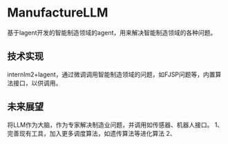 # ManufactureLLM

基于lagent开发的智能制造领域的agent，用来解决智能制造领域的各种问题。

## 技术实现
internlm2+lagent，通过微调调用智能制造领域的问题，如FJSP问题等，内置算法接口，以供调用。

## 未来展望

将LLM作为大脑，作为专家解决制造业问题，并调用如传感器、机器人接口。
1、完善现有工具，加入更多调度算法，如遗传算法等进化算法
2、
